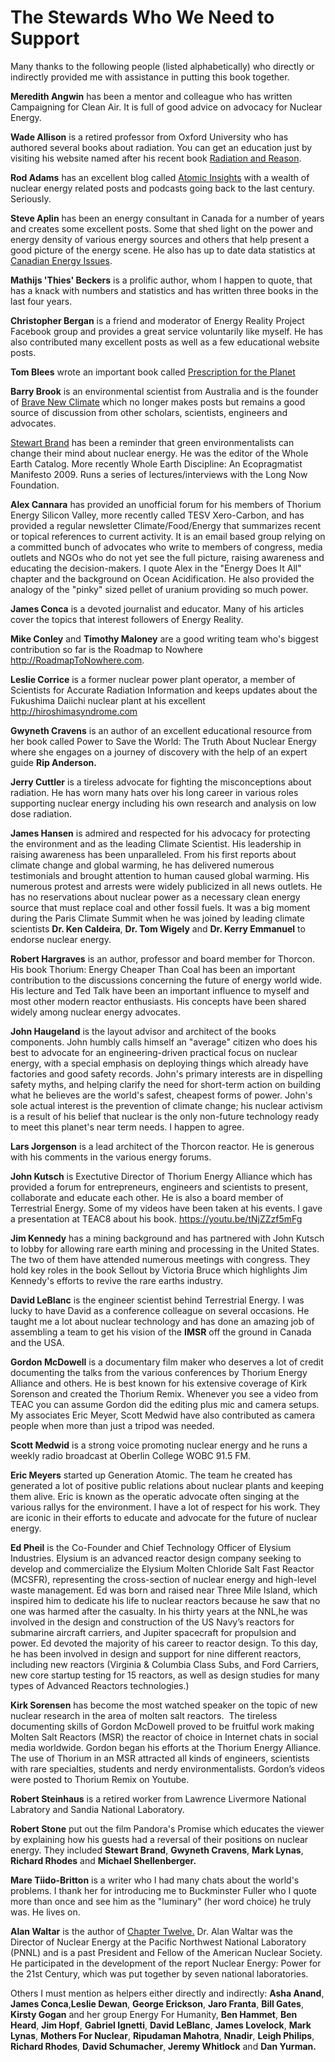 # The Stewards Who We Need to Support

Many thanks to the following people (listed alphabetically) who directly or indirectly provided me with assistance in putting this book together.

**Meredith Angwin** has been a mentor and colleague who has written Campaigning for Clean Air. It is full of good advice on advocacy for Nuclear Energy.

**Wade Allison** is a retired professor from Oxford University who has authored several books about radiation. You can get an education just by visiting his website named after his recent book <a href="http://www.radiationandreason.com/" target="_blank">Radiation and Reason</a>.

**Rod Adams** has an excellent blog called <a href="http://atomicinsights.com" target="_blank">Atomic Insights</a> with a wealth of nuclear energy related posts and podcasts going back to the last century. Seriously.

**Steve Aplin** has been an energy consultant in Canada for a number of years and creates some excellent posts. Some that shed light on the power and energy density of various energy sources and others that help present a good picture of the energy scene. He also has up to date data statistics at <a href="canadianenergyissues.com" target="_blank">Canadian Energy Issues</a>.

**Mathijs 'Thies' Beckers** is a prolific author, whom I happen to quote, that has a knack with numbers and statistics and has written three books in the last four years.

**Christopher Bergan** is a friend and moderator of Energy Reality Project Facebook group and provides a great service voluntarily like myself. He has also contributed many excellent posts as well as a few educational website posts.

**Tom Blees** wrote an important book called <a href="https://archive.org/details/isbn_9781419655821">Prescription for the Planet</a>

**Barry Brook** is an environmental scientist 
from Australia and is the founder of <a href="http://bravenewclimate.com" target="_blank">Brave New Climate</a> which no longer makes posts but remains a good source of discussion from other scholars, scientists, engineers and advocates.

<a href="https://en.wikipedia.org/wiki/Stewart_Brand" target="_blank">Stewart Brand</a> has been a reminder that green environmentalists can change their mind about nuclear energy. He was the editor of the Whole Earth Catalog. More recently Whole Earth Discipline: An Ecopragmatist Manifesto 2009. Runs a series of lectures/interviews with the Long Now Foundation.

**Alex Cannara** has provided an unofficial forum for his members of Thorium Energy Silicon Valley, more recently called TESV Xero-Carbon, and has provided a regular newsletter Climate/Food/Energy that summarizes recent or topical references to current activity. It is an email based group relying on a committed bunch of advocates who write to members of congress, media outlets and NGOs who do not yet see the full picture, raising awareness and educating the decision-makers. I quote Alex in the "Energy Does It All" chapter and the background on Ocean Acidification. He also provided the analogy of the "pinky" sized pellet of uranium providing so much power.

**James Conca** is a devoted journalist and educator. Many of his articles cover the topics that interest followers of Energy Reality.

**Mike Conley** and **Timothy Maloney** are a good writing team who's biggest contribution so far is the  Roadmap to Nowhere http://RoadmapToNowhere.com.

**Leslie Corrice** is a former nuclear power plant operator, a member of Scientists for Accurate Radiation Information and keeps updates about the Fukushima Daiichi nuclear plant at his excellent http://hiroshimasyndrome.com

**Gwyneth Cravens** is an author of an excellent educational resource from her book called Power to Save the World: The Truth About Nuclear Energy where she engages on a journey of discovery with the help of an expert guide **Rip Anderson.**

**Jerry Cuttler** is a tireless advocate for fighting the misconceptions about radiation. He has worn many hats over his long career in various roles supporting nuclear energy including his own research and analysis on low dose radiation.

**James Hansen** is admired and respected for his advocacy for protecting the environment and as the leading Climate Scientist. His leadership in raising awareness has been unparalleled. From his first reports about climate change and global warming, he has delivered numerous testimonials and brought attention to human caused global warming. His numerous protest and arrests were widely publicized in all news outlets. He has no reservations about nuclear power as a necessary clean energy source that must replace coal and other fossil fuels. It was a big moment during the Paris Climate Summit when he was joined by leading climate scientists **Dr. Ken Caldeira**, **Dr. Tom Wigely** and **Dr. Kerry Emmanuel** to endorse nuclear energy.

**Robert Hargraves** is an author, professor and board member for Thorcon. His book Thorium: Energy Cheaper Than Coal has been an important contribution to the discussions concerning the future of energy world wide. His lecture and Ted Talk have been an important influence to myself and most other modern reactor enthusiasts. His concepts have been shared widely among nuclear energy advocates.

**John Haugeland** is the layout advisor and architect of the books components. John humbly calls himself an "average" citizen who does his best to advocate for an engineering-driven practical focus on nuclear energy, with a special emphasis on deploying things which already have factories and good safety records.  John's primary interests are in dispelling safety myths, and helping clarify the need for short-term action on building what he believes are the world's safest, cheapest forms of power.
John's sole actual interest is the prevention of climate change; his nuclear activism is a result of his belief that nuclear is the only non-future technology ready to meet this planet's near term needs. I happen to agree.

**Lars Jorgenson** is a lead architect of the Thorcon reactor. He is generous with his comments in the various energy forums.

**John Kutsch** is Exectutive Director of Thorium Energy Alliance which has provided a forum for entrepreneurs, engineers and scientists to present, collaborate and educate each other. He is also a board member of Terrestrial Energy. Some of my videos have been taken at his events. I gave a presentation at TEAC8 about his book. https://youtu.be/tNjZZzf5mFg

**Jim Kennedy** has a mining background and has partnered with John Kutsch to lobby for allowing rare earth mining and processing in the United States. The two of them have attended numerous meetings with congress. They hold key roles in the book Sellout by Victoria Bruce which highlights Jim Kennedy's efforts to revive the rare earths industry.

**David LeBlanc** is the engineer scientist behind Terrestrial Energy. I was lucky to have David as a conference colleague on several occasions. He taught me a lot about nuclear technology and has done an amazing job of assembling a team to get his vision of the **IMSR** off the ground in Canada and the USA.

**Gordon McDowell** is a documentary film maker who deserves a lot of credit documenting the talks from the various conferences by Thorium Energy Alliance and others. He is best known for his extensive coverage of Kirk Sorenson and created the Thorium Remix. Whenever you see a video from TEAC you can assume Gordon did the editing plus mic and camera setups. My associates Eric Meyer, Scott Medwid have also contributed as camera people when more than just a tripod was needed.

**Scott Medwid** is a strong voice promoting nuclear energy and he runs a weekly radio broadcast at Oberlin College WOBC 91.5 FM.

**Eric Meyers** started up Generation Atomic. The team he created has generated a lot of positive public relations about nuclear plants and keeping them alive. Eric is known as the operatic advocate often singing at the various rallys for the environment. I have a lot of respect for his work. They are iconic in their efforts to educate and advocate for the future of nuclear energy.

**Ed Pheil** is the Co-Founder and Chief Technology Officer of Elysium Industries. Elysium is an advanced reactor design company seeking to develop and commercialize the Elysium Molten Chloride Salt Fast Reactor (MCSFR), representing the cross-section of nuclear energy and high-level waste management.  Ed was born and raised near Three Mile Island, which inspired him to dedicate his life to nuclear reactors because he saw that no one was harmed after the casualty. In his thirty years at the NNL,he was involved in the design and construction of the US Navy’s reactors for submarine aircraft carriers, and Jupiter spacecraft for propulsion and power. Ed devoted the majority of his career to reactor design. To this day, he has been involved in design and support for nine different reactors, including new reactors (Virginia & Columbia Class Subs, and Ford Carriers, new core startup testing for 15 reactors, as well as design studies for many types of Advanced Reactors technologies.)

**Kirk Sorensen** has become the most watched speaker on the topic of new nuclear research in the area of molten salt reactors.&nbsp; The tireless documenting skills of Gordon McDowell proved to be fruitful work making Molten Salt Reactors (MSR) the reactor of choice in Internet chats in social media worldwide. Gordon began his efforts at the Thorium Energy Alliance. The use of Thorium in an MSR attracted all kinds of engineers, scientists with rare specialties, students and nerdy environmentalists. Gordon’s videos were posted to Thorium Remix on Youtube.

**Robert Steinhaus** is a retired worker from Lawrence Livermore National Labratory and Sandia National Laboratory.

**Robert Stone** put out the film Pandora's Promise which educates the viewer by explaining how his guests had a reversal of their positions on nuclear energy. They included **Stewart Brand**, **Gwyneth Cravens**, **Mark Lynas**, **Richard Rhodes** and **Michael Shellenberger.**

**Mare Tiido-Britton** is a writer who I had many chats about the world's problems. I thank her for introducing me to Buckminster Fuller who I quote more than once and see him as the "luminary" (her word choice) he truly was. He lives on.

**Alan Waltar** is the author of <a href="#chapter-twelve">Chapter Twelve.</a> Dr. Alan Waltar was the Director of Nuclear Energy at the Pacific Northwest National Laboratory (PNNL) and is a past President and Fellow of the American Nuclear Society. He participated in the development of the report Nuclear Energy: Power for the 21st Century, which was put together by seven national laboratories.

Others I must mention as helpers either directly and indirectly: **Asha Anand**, **James Conca**,**Leslie Dewan**, **George Erickson**, **Jaro Franta**, **Bill Gates**, **Kirsty Gogan** and her group Energy For Humanity, **Ben Hammet**, **Ben Heard**, **Jim Hopf**, **Gabriel Ignetti**, **David LeBlanc**, **James Lovelock**, **Mark Lynas**, **Mothers For Nuclear**, **Ripudaman Mahotra**, **Nnadir**, **Leigh Philips**, **Richard Rhodes**, **David Schumacher**, **Jeremy Whitlock** and **Dan Yurman.**

